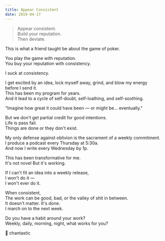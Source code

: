 ```yaml
---
title: Appear Consistent
date: 2019-04-17
---
```


> Appear consistent.  
> Build your reputation.  
> Then deviate.

This is what a friend taught be about the game of poker.

You play the game with reputation.  
You buy your reputation with consistency.

I suck at consistency.

I get excited by an idea, lock myself away, grind, and blow my energy before I send it.  
This has been my program for years.  
And it lead to a cycle of self-doubt, self-loathing, and self-soothing.

"Imagine how great it could have been — or might be... eventually."

But we don't get partial credit for good intentions.  
Life is pass fail.  
Things are done or they don't exist.

My only defense against oblivion is the sacrament of a weekly commitment.  
I produce a podcast every Thursday at 5:30a.  
And now I write every Wednesday by 1p.

This has been transformative for me.  
It's not novel
But it's working.

If I can't fit an idea into a weekly release,  
I won't do it —  
I won't ever do it.

When consistent,  
The work can be good, bad, or the valley of shit in between.  
It doesn't matter.
It's done.  
I march on to the next week.

Do you have a habit around your work?  
Weekly, daily, morning, night, what works for you?

📅 chantastic

